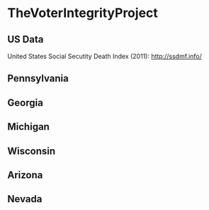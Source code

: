 # TheVoterIntegrityProject

## US Data

United States Social Secutity Death Index (2011): http://ssdmf.info/

## Pennsylvania

## Georgia 

## Michigan

## Wisconsin

## Arizona

## Nevada
